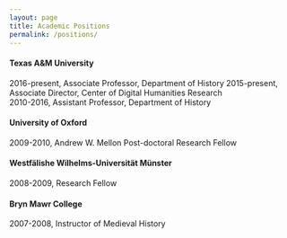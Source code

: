 ```yaml
---
layout: page
title: Academic Positions
permalink: /positions/
---
```


#### Texas A&M University  
2016-present, Associate Professor, Department of History
2015-present, Associate Director, Center of Digital Humanities Research  
2010-2016, Assistant Professor, Department of History  

#### University of Oxford
2009-2010, Andrew W. Mellon Post-doctoral Research Fellow  

#### Westfälishe Wilhelms-Universität Münster
2008-2009, Research Fellow  

#### Bryn Mawr College
2007-2008, Instructor of Medieval History  




[jekyll-organization]: https://github.com/jekyll
